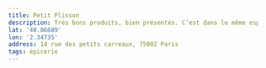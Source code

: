 ```yaml
---
title: Petit Plisson
description: Très bons produits, bien présentés. C’est dans le même esprit que Le Bon marché.
lat: '48.86689'
lon: '2.34735'
address: 14 rue des petits carreaux, 75002 Paris
tags: épicerie
---
```

